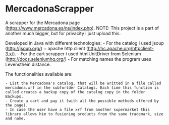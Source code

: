 MercadonaScrapper
=================

A scrapper for the Mercadona page (https://www.mercadona.es/ns/index.php).
NOTE: This project is a part of another much bigger, but for privacity i just upload this.

Developed in Java with different technologies:
	- For the catalog i used jsoup (http://jsoup.org/) + apache http client (http://hc.apache.org/httpclient-3.x/).
	- For the cart scrapper i used htmlUnitDriver from Selenium (http://docs.seleniumhq.org/)
	- For matching names the program uses Levensthein distance.

The functionalities available are:
	
	- List the Mercadona's catalog, that will be writted in a file called mercadona.xrf in the subforlder Catalogs. Each time this function is called creates a backup copy of the catalog copy in the folder Backups.
	- Create a cart and pay it (with all the possible methods offered by the page).
	- In case the user have a file xrf from another supermarket this library allows him to fusioning products from the same trademark, size and name.
